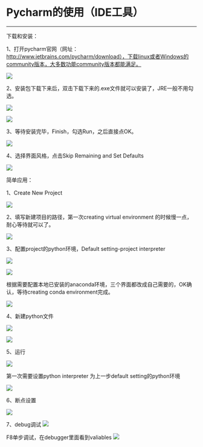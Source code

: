 # Pycharm的使用（IDE工具）

-------


下载和安装：

1、打开pycharm官网（网址：http://www.jetbrains.com/pycharm/download），下载linux或者Windows的community版本，大多数功能community版本都能满足。

![](http://tushare.org/pro/img/pycharm/pyc_1.png)

2、安装包下载下来后，双击下载下来的.exe文件就可以安装了，JRE一般不用勾选。

![](http://tushare.org/pro/img/pycharm/pyc_2.png)

![](http://tushare.org/pro/img/pycharm/pyc_3.png)

3、等待安装完毕，Finish，勾选Run，之后直接点OK。

![](http://tushare.org/pro/img/pycharm/pyc_4.png)

4、选择界面风格，点击Skip Remaining and Set Defaults

![](http://tushare.org/pro/img/pycharm/pyc_5.png)

简单应用：

1、Create New Project

![](http://tushare.org/pro/img/pycharm/pyc_6.png)

2、填写新建项目的路径，第一次creating virtual environment 的时候慢一点，耐心等待就可以了。

![](http://tushare.org/pro/img/pycharm/pyc_7.png)

3、配置project的python环境，Default setting-project interpreter

![](http://tushare.org/pro/img/pycharm/pyc_8.png)

![](http://tushare.org/pro/img/pycharm/pyc_9.png)

根据需要配置本地已安装的anaconda环境，三个界面都改成自己需要的，OK确认，等待creating conda environment完成。

![](http://tushare.org/pro/img/pycharm/pyc_10.png)

4、新建python文件

![](http://tushare.org/pro/img/pycharm/pyc_11.png)

![](http://tushare.org/pro/img/pycharm/pyc_12.png)

5、运行

![](http://tushare.org/pro/img/pycharm/pyc_13.png)

第一次需要设置python interpreter 为上一步default setting的python环境

![](http://tushare.org/pro/img/pycharm/pyc_14.png)

6、断点设置

![](http://tushare.org/pro/img/pycharm/pyc_15.png)

7、debug调试
![](http://tushare.org/pro/img/pycharm/pyc_16.png)

F8单步调试，在debugger里面看到valiables
![](http://tushare.org/pro/img/pycharm/pyc_17.png)
